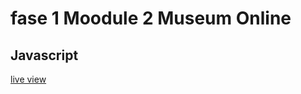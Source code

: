 # fase 1 Moodule 2 Museum Online
## Javascript

[live view](http://127.0.0.1:5500/web/les1-background-color/index.html)